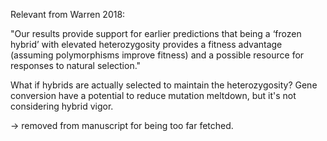 Relevant from Warren 2018:

"Our results provide support for earlier predictions that being a ‘frozen hybrid’ with elevated heterozygosity provides a fitness advantage (assuming polymorphisms improve fitness) and a possible resource for responses to natural selection."

What if hybrids are actually selected to maintain the heterozygosity? Gene conversion have a potential to reduce mutation meltdown, but it's not considering hybrid vigor.

-> removed from manuscript for being too far fetched.
